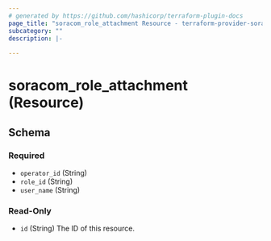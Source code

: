 ```yaml
---
# generated by https://github.com/hashicorp/terraform-plugin-docs
page_title: "soracom_role_attachment Resource - terraform-provider-soracom"
subcategory: ""
description: |-
  
---
```


# soracom_role_attachment (Resource)





<!-- schema generated by tfplugindocs -->
## Schema

### Required

- `operator_id` (String)
- `role_id` (String)
- `user_name` (String)

### Read-Only

- `id` (String) The ID of this resource.


